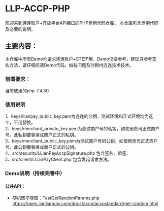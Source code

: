# LLP-ACCP-PHP

欢迎来到连连账户+开放平台API接口的PHP示例代码仓库， 本仓库包含示例代码及必要的说明。

## 主要内容：

本仓库中所有Demo均请求连连账户+STE环境，Demo仅做参考，建议只参考签名方法，请仔细阅读Demo代码，如有问题及时群内连连技术技术。

### 前置要求：
当前使用的php-7.4.30

### 使用说明
1、keys/llianpay_public_key.pem为连连的公钥，测试环境和正式环境均为这个，不用替换。<br/>
2、keys/merchant_private_key.pem为测试商户号的私钥，如使用贵司正式商户号，此私钥要替换成商户正式的私钥。<br/>
3、keys/merchant_public_key.pem为测试商户号的公钥，如使用贵司正式商户号，此公钥要替换成商户正式的公钥。<br/>
4、src/security/LLianPayAccpSignature.php 包含签名、验签。<br/>
5、src/client/LLianPayClient.php 包含发起请求方法。<br/>

### Demo说明（持续完善中）
#### 公共API：
* 随机因子获取：TestGetRandomParams.php https://open.lianlianpay.com/docs/accp/accpstandard/get-random.html
